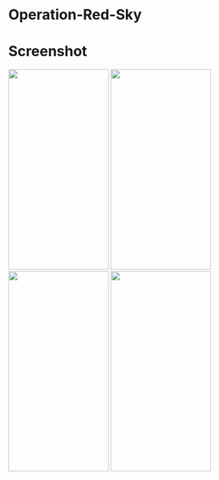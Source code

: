 # Operation-Red-Sky

# Screenshot

<img src="https://user-images.githubusercontent.com/23174000/56704182-cd4bb680-66d1-11e9-8d89-f6e53339b478.png" width="200" height="400">
<img src="https://user-images.githubusercontent.com/23174000/56704187-cfae1080-66d1-11e9-898e-75959aa61ebf.png" width="200" height="400">
<img src="https://user-images.githubusercontent.com/23174000/56704120-8231a380-66d1-11e9-8c39-7d24eaad76bd.png" width="200" height="400">
<img src="https://user-images.githubusercontent.com/23174000/56704050-45fe4300-66d1-11e9-8954-41be126d5593.png" width="200" height="400">
